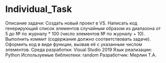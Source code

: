 # Individual_Task
Описание задачи:
Создать новый проект в VS.
Написать код генерирующий список элементов случайным образом из диапазона от 5 до № по журналу * 100 (число элементов № по журналу + 10).
Выполнить коммит (содержание должно соответствовать задаче).
Оформить код в виде функции, вызвав её с указанным числом элементов.
Среда разработки: Visual Studio 2019
Язык реализации: Python
Используемые библиотеки: random
Разработчик: Мерлин Т.А.
